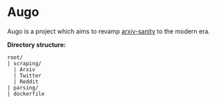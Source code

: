 # Augo

Augo is a project which aims to revamp [arxiv-sanity](https://github.com/karpathy/arxiv-sanity-preserver) to the modern era.

**Directory structure:**
```
root/
| scraping/
  | Arxiv
  | Twitter
  | Reddit 
| parsing/
| dockerfile
```
